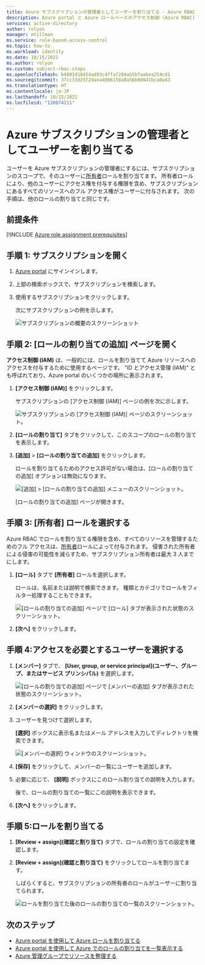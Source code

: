 ```yaml
---
title: Azure サブスクリプションの管理者としてユーザーを割り当てる - Azure RBAC
description: Azure portal と Azure ロールベースのアクセス制御 (Azure RBAC) を使用して、ユーザーを Azure サブスクリプションの管理者にする方法について説明します。
services: active-directory
author: rolyon
manager: mtillman
ms.service: role-based-access-control
ms.topic: how-to
ms.workload: identity
ms.date: 10/15/2021
ms.author: rolyon
ms.custom: subject-rbac-steps
ms.openlocfilehash: b4801d18454ad93c4ffa7284ab5bfaabea254cd1
ms.sourcegitcommit: 37cc33d25f2daea40b6158a8a56b08641bca0a43
ms.translationtype: HT
ms.contentlocale: ja-JP
ms.lasthandoff: 10/15/2021
ms.locfileid: "130074211"
---
```

# <a name="assign-a-user-as-an-administrator-of-an-azure-subscription"></a>Azure サブスクリプションの管理者としてユーザーを割り当てる

ユーザーを Azure サブスクリプションの管理者にするには、サブスクリプションのスコープで、そのユーザーに[所有者](built-in-roles.md#owner)ロールを割り当てます。 所有者ロールにより、他のユーザーにアクセス権を付与する権限を含め、サブスクリプションにあるすべてのリソースへのフル アクセス権がユーザーに付与されます。 次の手順は、他のロールの割り当てと同じです。

## <a name="prerequisites"></a>前提条件

[!INCLUDE [Azure role assignment prerequisites](../../includes/role-based-access-control/prerequisites-role-assignments.md)]

## <a name="step-1-open-the-subscription"></a>手順 1: サブスクリプションを開く

1. [Azure portal](https://portal.azure.com) にサインインします。

1. 上部の検索ボックスで、サブスクリプションを検索します。

1. 使用するサブスクリプションをクリックします。

    次にサブスクリプションの例を示します。

    ![サブスクリプションの概要のスクリーンショット](./media/shared/sub-overview.png)

## <a name="step-2-open-the-add-role-assignment-page"></a>手順 2: [ロールの割り当ての追加] ページを開く

**アクセス制御 (IAM)** は、一般的には、ロールを割り当てて Azure リソースへのアクセスを付与するために使用するページです。 "ID とアクセス管理 (IAM)" とも呼ばれており、Azure portal のいくつかの場所に表示されます。

1. **[アクセス制御 (IAM)]** をクリックします。

    サブスクリプションの [アクセス制御 (IAM)] ページの例を次に示します。

    ![サブスクリプションの [アクセス制御 (IAM)] ページのスクリーンショット。](./media/shared/sub-access-control.png)

1. **[ロールの割り当て]** タブをクリックして、このスコープのロールの割り当てを表示します。

1. **[追加]**  >  **[ロールの割り当ての追加]** をクリックします。

   ロールを割り当てるためのアクセス許可がない場合は、[ロールの割り当ての追加] オプションは無効になります。

    ![[追加] > [ロールの割り当ての追加] メニューのスクリーンショット。](./media/shared/add-role-assignment-menu.png)

    [ロールの割り当ての追加] ページが開きます。

## <a name="step-3-select-the-owner-role"></a>手順 3: [所有者] ロールを選択する

Azure RBAC でロールを割り当てる権限を含め、すべてのリソースを管理するためのフル アクセスは、[所有者](built-in-roles.md#owner)ロールによって付与されます。 侵害された所有者による侵害の可能性を減らすため、サブスクリプション所有者は最大 3 人までにします。

1. **[ロール]** タブで **[所有者]** ロールを選択します。

    ロールは、名前または説明で検索できます。 種類とカテゴリでロールをフィルター処理することもできます。

   ![[ロールの割り当ての追加] ページで [ロール] タブが表示された状態のスクリーンショット。](./media/shared/roles.png)

1. **[次へ]** をクリックします。

## <a name="step-4-select-who-needs-access"></a>手順 4:アクセスを必要とするユーザーを選択する

1. **[メンバー]** タブで、 **[User, group, or service principal]\(ユーザー、グループ、またはサービス プリンシパル\)** を選択します。

   ![[ロールの割り当ての追加] ページで [メンバーの追加] タブが表示された状態のスクリーンショット。](./media/shared/members.png)

1. **[メンバーの選択]** をクリックします。

1. ユーザーを見つけて選択します。

    **[選択]** ボックスに表示名またはメール アドレスを入力してディレクトリを検索できます。

   ![[メンバーの選択] ウィンドウのスクリーンショット。](./media/shared/select-members.png)

1. **[保存]** をクリックして、メンバーの一覧にユーザーを追加します。

1. 必要に応じて、 **[説明]** ボックスにこのロール割り当ての説明を入力します。

    後で、ロールの割り当ての一覧にこの説明を表示できます。

1. **[次へ]** をクリックします。

## <a name="step-5-assign-role"></a>手順 5:ロールを割り当てる

1. **[Review + assign]\(確認と割り当て\)** タブで、ロールの割り当ての設定を確認します。

1. **[Review + assign]\(確認と割り当て\)** をクリックしてロールを割り当てます。

   しばらくすると、サブスクリプションの所有者のロールがユーザーに割り当てられます。

    ![ロールを割り当てた後のロールの割り当ての一覧のスクリーンショット。](./media/role-assignments-portal-subscription-admin/sub-role-assignments-owner.png)

## <a name="next-steps"></a>次のステップ

- [Azure portal を使用して Azure ロールを割り当てる](role-assignments-portal.md)
- [Azure portal を使用して Azure でのロールの割り当てを一覧表示する](role-assignments-list-portal.md)
- [Azure 管理グループでリソースを整理する](../governance/management-groups/overview.md)
